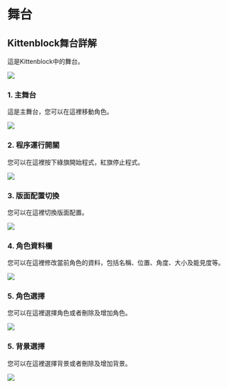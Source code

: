 # 舞台

## Kittenblock舞台詳解

這是Kittenblock中的舞台。

![](./images/stage1.png)

### 1. 主舞台

這是主舞台，您可以在這裡移動角色。

![](./images/stage2.png)

### 2. 程序運行開關

您可以在這裡按下綠旗開始程式，紅旗停止程式。

![](./images/stage3.png)

### 3. 版面配置切換

您可以在這裡切換版面配置。

![](./images/stage4.png)

### 4. 角色資料欄

您可以在這裡修改當前角色的資料，包括名稱、位置、角度、大小及能見度等。

![](./images/stage5.png)

### 5. 角色選擇

您可以在這裡選擇角色或者刪除及增加角色。

![](./images/stage6.png)

### 5. 背景選擇

您可以在這裡選擇背景或者刪除及增加背景。

![](./images/stage7.png)